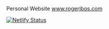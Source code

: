Personal Website www.rogerjbos.com

[![Netlify Status](https://api.netlify.com/api/v1/badges/de272334-db48-4ca4-bb81-0793b44b0ae6/deploy-status)](https://app.netlify.com/sites/frosty-ptolemy-2cec8e/deploys)